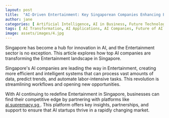 ```yaml
---
layout: post
title:  "AI-Driven Entertainment: Key Singaporean Companies Enhancing Efficiency"
author: jane
categories: [ Artificial Intelligence, AI in Business, Future Technology ]
tags: [ AI Transformation, AI Applications, AI Companies, Future of AI ]
image: assets/images/4.jpg
---
```


Singapore has become a hub for innovation in AI, and the Entertainment sector is no exception. This article explores how top AI companies are transforming the Entertainment landscape in Singapore.

Singapore's AI companies are leading the way in Entertainment, creating more efficient and intelligent systems that can process vast amounts of data, predict trends, and automate labor-intensive tasks. This revolution is streamlining workflows and opening new opportunities.

With AI continuing to redefine Entertainment in Singapore, businesses can find their competitive edge by partnering with platforms like <a href="https://ai.supremacy.sg" target="_blank"> ai.supremacy.sg </a>. This platform offers key insights, partnerships, and support to ensure that AI startups thrive in a rapidly changing market.
